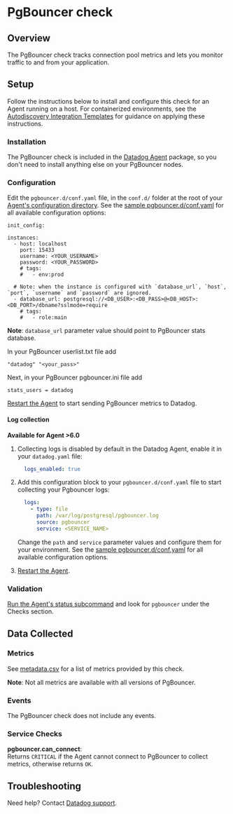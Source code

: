 # PgBouncer check

## Overview

The PgBouncer check tracks connection pool metrics and lets you monitor traffic to and from your application.

## Setup

Follow the instructions below to install and configure this check for an Agent running on a host. For containerized environments, see the [Autodiscovery Integration Templates][1] for guidance on applying these instructions.

### Installation

The PgBouncer check is included in the [Datadog Agent][2] package, so you don't need to install anything else on your PgBouncer nodes.

### Configuration

Edit the `pgbouncer.d/conf.yaml` file, in the `conf.d/` folder at the root of your [Agent's configuration directory][3]. See the [sample pgbouncer.d/conf.yaml][4] for all available configuration options:

```
init_config:

instances:
  - host: localhost
    port: 15433
    username: <YOUR_USERNAME>
    password: <YOUR_PASSWORD>
    # tags:
    #   - env:prod

  # Note: when the instance is configured with `database_url`, `host`, `port`, `username` and `password` are ignored.
  - database_url: postgresql://<DB_USER>:<DB_PASS>@<DB_HOST>:<DB_PORT>/dbname?sslmode=require
    # tags:
    #   - role:main
```

**Note**: `database_url` parameter value should point to PgBouncer stats database.

In your PgBouncer userlist.txt file add
```
"datadog" "<your_pass>"
```

Next, in your PgBouncer pgbouncer.ini file add
```
stats_users = datadog
```

[Restart the Agent][5] to start sending PgBouncer metrics to Datadog.

#### Log collection

**Available for Agent >6.0**

1. Collecting logs is disabled by default in the Datadog Agent, enable it in your `datadog.yaml` file:

    ```yaml
      logs_enabled: true
    ```

2. Add this configuration block to your `pgbouncer.d/conf.yaml` file to start collecting your Pgbouncer logs:

    ```yaml
      logs:
        - type: file
          path: /var/log/postgresql/pgbouncer.log
          source: pgbouncer
          service: <SERVICE_NAME>
    ```

    Change the `path` and `service` parameter values and configure them for your environment. See the [sample pgbouncer.d/conf.yaml][4] for all available configuration options.

3. [Restart the Agent][6].

### Validation

[Run the Agent's status subcommand][6] and look for `pgbouncer` under the Checks section.

## Data Collected
### Metrics
See [metadata.csv][7] for a list of metrics provided by this check.

**Note**: Not all metrics are available with all versions of PgBouncer.

### Events
The PgBouncer check does not include any events.

### Service Checks

**pgbouncer.can_connect**:<br>
Returns `CRITICAL` if the Agent cannot connect to PgBouncer to collect metrics, otherwise returns `OK`.

## Troubleshooting
Need help? Contact [Datadog support][8].


[1]: https://docs.datadoghq.com/agent/autodiscovery/integrations
[2]: https://app.datadoghq.com/account/settings#agent
[3]: https://docs.datadoghq.com/agent/guide/agent-configuration-files/?tab=agentv6#agent-configuration-directory
[4]: https://github.com/DataDog/integrations-core/blob/master/pgbouncer/datadog_checks/pgbouncer/data/conf.yaml.example
[5]: https://docs.datadoghq.com/agent/guide/agent-commands/?tab=agentv6#start-stop-and-restart-the-agent
[6]: https://docs.datadoghq.com/agent/guide/agent-commands/?tab=agentv6#agent-status-and-information
[7]: https://github.com/DataDog/integrations-core/blob/master/pgbouncer/metadata.csv
[8]: https://docs.datadoghq.com/help
